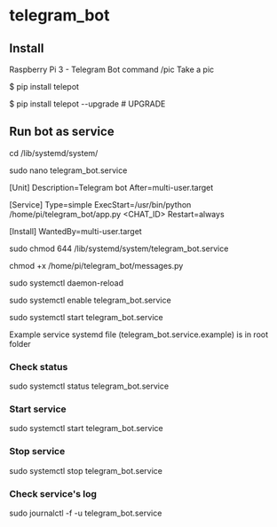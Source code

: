 # telegram_bot

## Install
Raspberry Pi 3 - Telegram Bot
command /pic Take a pic

$ pip install telepot

$ pip install telepot --upgrade  # UPGRADE


## Run bot as service

cd /lib/systemd/system/

sudo nano telegram_bot.service

[Unit]
Description=Telegram bot
After=multi-user.target

[Service]
Type=simple
ExecStart=/usr/bin/python /home/pi/telegram_bot/app.py <TOKEN> <CHAT_ID>
Restart=always

[Install]
WantedBy=multi-user.target

sudo chmod 644 /lib/systemd/system/telegram_bot.service

chmod +x /home/pi/telegram_bot/messages.py

sudo systemctl daemon-reload

sudo systemctl enable telegram_bot.service

sudo systemctl start telegram_bot.service

Example service systemd file (telegram_bot.service.example) is in root folder

### Check status
sudo systemctl status telegram_bot.service
 
### Start service
sudo systemctl start telegram_bot.service
 
### Stop service
sudo systemctl stop telegram_bot.service
 
### Check service's log
sudo journalctl -f -u telegram_bot.service
